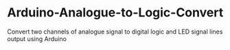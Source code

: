 # Arduino-Analogue-to-Logic-Convert
Convert two channels of analogue signal to digital logic and LED signal lines output using Arduino
